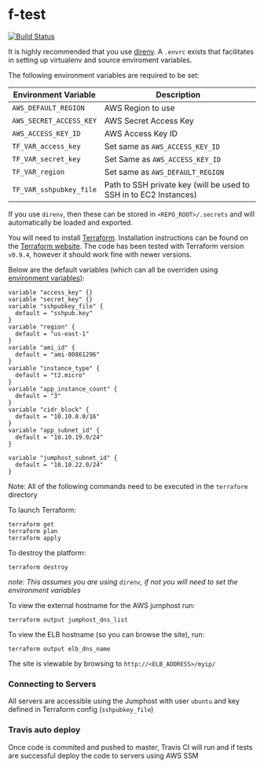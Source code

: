 # f-test
[![Build Status](https://travis-ci.org/yasn77/f-test.svg?branch=master)](https://travis-ci.org/yasn77/f-test)

It is highly recommended that you use [direnv](http://direnv.net/). A `.envrc` exists that facilitates in setting up virtualenv and source enviroment variables.

The following environment variables are required to be set:

|Environment Variable|Description|
|--------------------|-----------|
|`AWS_DEFAULT_REGION`|AWS Region to use|
|`AWS_SECRET_ACCESS_KEY`|AWS Secret Access Key|
|`AWS_ACCESS_KEY_ID`|AWS Access Key ID|
|`TF_VAR_access_key`|Set same as `AWS_ACCESS_KEY_ID`|
|`TF_VAR_secret_key`|Set Same as `AWS_ACCESS_KEY_ID`|
|`TF_VAR_region`|Set same as `AWS_DEFAULT_REGION`|
|`TF_VAR_sshpubkey_file`|Path to SSH private key (will be used to SSH in to EC2 Instances)|

If you use `direnv`, then these can be stored in `<REPO_ROOT>/.secrets` and will automatically be loaded and exported.

You will need to install [Terraform](https://www.terraform.io/). Installation instructions can be found on the [Terraform website](https://www.terraform.io/intro/getting-started/install.html). The code has been tested with Terraform version `v0.9.4`, however it should work fine with newer versions.

Below are the default variables (which can all be overriden using [environment variables](https://www.terraform.io/docs/configuration/environment-variables.html)):
```
variable "access_key" {}
variable "secret_key" {}
variable "sshpubkey_file" {
  default = "sshpub.key"
}
variable "region" {
  default = "us-east-1"
}
variable "ami_id" {
  default = "ami-80861296"
}
variable "instance_type" {
  default = "t2.micro"
}
variable "app_instance_count" {
  default = "3"
}
variable "cidr_block" {
  default = "10.10.0.0/16"
}
variable "app_subnet_id" {
  default = "10.10.19.0/24"
}

variable "jumphost_subnet_id" {
  default = "10.10.22.0/24"
}
```

Note: All of the following commands need to be executed in the `terraform`
directory

To launch Terraform:
```shell
terraform get
terraform plan
terraform apply
```

To destroy the platform:
```shell
terraform destroy
```
_note: This assumes you are using `direnv`, if not you will need to set the environment variables_

To view the external hostname for the AWS jumphost run:
```shell
terraform output jumphost_dns_list
```

To view the ELB hostname (so you can browse the site), run:
```shell
terraform output elb_dns_name
```

The site is viewable by browsing to `http://<ELB_ADDRESS>/myip/`

### Connecting to Servers
All servers are accessible using the Jumphost with user `ubuntu` and key defined
in Terraform config (`sshpubkey_file`)

### Travis auto deploy
Once code is commited and pushed to master, Travis CI will run and if tests are
successful deploy the code to servers using AWS SSM
